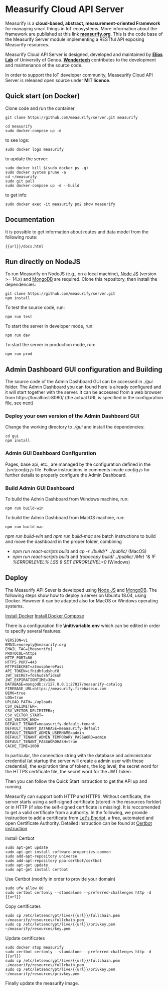 # Measurify Cloud API Server

Measurify is a **cloud-based, abstract, measurement-oriented Framework** for managing smart things in IoT ecosystems. More information about the framework are published at this link **[measurify.org](https://measurify.org)**. This is the code base of the Measurify Server module implementing a RESTful API exposing Measurify resources.

Measurify Cloud API Server is designed, developed and maintained by **[Elios Lab](https://elios.diten.unige.it/)** of University of Genoa. **[Wondertech](http://www.wondertechweb.com/)** contributes to the development and maintenance of the source code.

In order to support the IoT developer community, Measeurify Cloud API Server is released open source under **MIT licence**.

## Quick start (on Docker)

Clone code and run the container

    git clone https://github.com/measurify/server.git measurify

    cd measurify
    sudo docker-compose up -d

to see logs:

    sudo docker logs measurify

to update the server:

    sudo docker kill $(sudo docker ps -q)
    sudo docker system prune -a
    cd ~/measurify
    sudo git pull
    sudo docker-compose up -d --build

to get info:

    sudo docker exec -it measurify pm2 show measurify

## Documentation

It is possible to get information about routes and data model from the following route:

    {{url}}/docs.html

## Run directly on NodeJS

To run Measurify on NodeJS (e.g., on a local machine), [Node JS](https://nodejs.org/en/) (version >= 14.x) and [MongoDB](https://www.mongodb.com/) are required.
Clone this repository, then install the dependencies:

    git clone https://github.com/measurify/server.git
    npm install

To test the source code, run:

    npm run test

To start the server in developer mode, run:

    npm run dev

To start the server in production mode, run:

    npm run prod

## Admin Dashboard GUI configuration and Building

The source code of the Admin Dashboard GUI can be accessed in _./gui_ folder. The Admin Dashboard you can found here is already configured and it will start together with the server. It can be accessed from a web browser from https://localhost:8080/ (the actual URL is specified in the configuration file, see next)

### Deploy your own version of the Admin Dashboard GUI

Change the working directory to _./gui_ and install the dependencies:

    cd gui
    npm install

### Admin GUI Dashboard Configuration

Pages, base api, etc., are managed by the configuration defined in the _.\src\config.js_ file.
Follow instructions in comments inside _config.js_ for further details to properly configure the Admin Dashboard. <br/>

### Build Admin GUI Dashboard

To build the Admin Dashboard from Windows machine, run:

    npm run build-win

To build the Admin Dashboard from MacOS machine, run:

    npm run build-mac

_npm run build-win_ and _npm run build-mac_ are batch instructions to build and move the dashboard in the proper folder, combining

- _npm run react-scripts build_ and _cp -r ./build/\* ../public/_ (MacOS)
- _npm run react-scripts build_ and _(robocopy build/ ../public/ /Mir) ^& IF %ERRORLEVEL% LSS 8 SET ERRORLEVEL=0_ (Windows)

## Deploy

The Measurify API Sever is developed using [Node JS](https://nodejs.org/en/) and [MongoDB](https://www.mongodb.com/). The following steps show how to deploy a server on Ubuntu 18.04, using Docker. However it can be adapted also for MacOS or Windows operating systems.

[Install Docker](https://www.digitalocean.com/community/tutorials/how-to-install-and-use-docker-on-ubuntu-16-04)
[Install Docker Compose](https://www.digitalocean.com/community/tutorials/how-to-install-docker-compose-on-ubuntu-16-04)

There is a configuration file **\init\variable.env** which can be edited in order to specify several features:

    VERSION=v1
    EMAIL=noreply@measurify.org
    EMAIL_TAG=[Measurify]
    PROTOCOL=https
    HTTP_PORT=80
    HTTPS_PORT=443
    HTTPSSECRET=atmospherePass
    API_TOKEN=ifhidhfudshuf8
    JWT_SECRET=fdshudshfidsuh
    JWT_EXPIRATIONTIME=30m
    DATABASE=mongodb://127.0.0.1:27017/measurify-catalog
    FIREBASE_URL=https://measurify.firebaseio.com
    DEMO=true
    LOG=true
    UPLOAD_PATH=./uploads
    CSV_DELIMITER=,
    CSV_VECTOR_DELIMITER=;
    CSV_VECTOR_START=
    CSV_VECTOR_END=
    DEFAULT_TENANT=meaasurify-default-tenant
    DEFAULT_TENANT_DATABASE=meaasurify-default
    DEFAULT_TENANT_ADMIN_USERNAME=admin
    DEFAULT_TENANT_ADMIN_TEMPORARY_PASSWORD=admin
    DEFAULT_TENANT_PASSWORDHASH=true
    CACHE_TIME=1000

In particular, the connection string with the database and administrator credential (at startup the server will create a admin user with these credential), the expiration time of tokens, the log level, the secret word for the HTTPS certificate file, the secret word for the JWT token.

Then you can follow the Quick Start instruction to get the API up and running.

Measurify can support both HTTP and HTTPS. Without certificate, the server starts using a self-signed certificate (stored in the resources forlder) or in HTTP (if also the self-signed certificate is missing). It is reccomended to get a valid certificate from a authority. In the following, we provide instruction to add a certificate from [Let's Encript](https://letsencrypt.org/), a free, automated and open Certificate Authority. Detailed instruction can be found at [Certbot instruction](https://certbot.eff.org/instructions)

Install Certbot

    sudo apt-get update
    sudo apt-get install software-properties-common
    sudo add-apt-repository universe
    sudo add-apt-repository ppa:certbot/certbot
    sudo apt-get update
    sudo apt-get install certbot

Use Certbot (modify in order to provide your domain)

    sudo ufw allow 80
    sudo certbot certonly --standalone --preferred-challenges http -d {{url}}

Copy certificates

    sudo cp /etc/letsencrypt/live/{{url}}/fullchain.pem ~/measurify/resources/fullchain.pem
    sudo cp /etc/letsencrypt/live/{{url}}/privkey.pem ~/measurify/resources/key.pem

Update certificates

    sudo docker stop measurify
    sudo certbot certonly --standalone --preferred-challenges http -d {{url}}
    sudo cp /etc/letsencrypt/live/{{url}}/fullchain.pem ~/measurify/resources/fullchain.pem
    sudo cp /etc/letsencrypt/live/{{url}}/privkey.pem ~/measurify/resources/privkey.pem

Finally update the measurify image.
